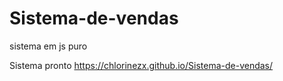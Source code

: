 # Sistema-de-vendas

sistema em js puro

Sistema pronto 
https://chlorinezx.github.io/Sistema-de-vendas/
